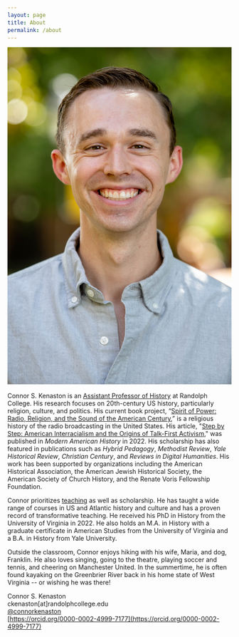```yaml
---
layout: page
title: About
permalink: /about
---
```



<img class="thumbnail" src="Images/KENASTON-HEADSHOT-FALL-2022.jpg" alt="This is a photograph of Connor S. Kenaston, a historian of U.S. history. Kenaston is smiling and wearing a grey button-down shirt. The green trees behind Kenaston are blurred.">

Connor S. Kenaston is an [Assistant Professor of History](https://www.randolphcollege.edu/news/2022/09/21207/) at Randolph College. His research focuses on 20th-century US history, particularly religion, culture, and politics. His current book project, “[Spirit of Power: Radio, Religion, and the Sound of the American Century](projects.html),” is a religious history of the radio broadcasting in the United States. His article, "[Step by Step: American Interracialism and the Origins of Talk-First Activism](https://doi.org/10.1017/mah.2022.2)," was published in _Modern American History_ in 2022. His scholarship has also featured in publications such as _Hybrid Pedagogy_, _Methodist Review_, _Yale Historical Review_, _Christian Century_, and _Reviews in Digital Humanities_. His work has been supported by organizations including the American Historical Association, the American Jewish Historical Society, the American Society of Church History, and the Renate Voris Fellowship Foundation. 

Connor prioritizes [teaching](teaching.html) as well as scholarship. He has taught a wide range of courses in US and Atlantic history and culture and has a proven record of transformative teaching. He received his PhD in History from the University of Virginia in 2022. He also holds an M.A. in History with a graduate certificate in American Studies from the University of Virginia and a B.A. in History from Yale University. 

Outside the classroom, Connor enjoys hiking with his wife, Maria, and dog, Franklin. He also loves singing, going to the theatre, playing soccer and tennis, and cheering on Manchester United. In the summertime, he is often found kayaking on the Greenbrier River back in his home state of West Virginia -- or wishing he was there!

Connor S. Kenaston  
ckenaston[at]randolphcollege.edu  
[@connorkenaston](https://twitter.com/ConnorKenaston)  
[https://orcid.org/0000-0002-4999-7177](https://orcid.org/0000-0002-4999-7177)
